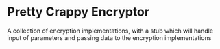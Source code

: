 # Pretty Crappy Encryptor
A collection of encryption implementations, with a stub which will handle input of parameters and passing data to the encryption implementations
